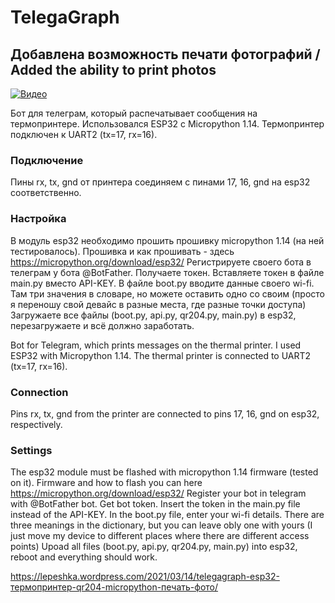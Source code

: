 # TelegaGraph

## Добавлена возможность печати фотографий / Added the ability to print photos 

[![Видео](https://img.youtube.com/vi/DN97YGAF-z0/maxresdefault.jpg)](https://youtu.be/DN97YGAF-z0)

Бот для телеграм, который распечатывает сообщения на термопринтере.
Использовался ESP32 с Micropython 1.14. Термопринтер подключен к UART2 (tx=17, rx=16).

### Подключение
Пины rx, tx, gnd от принтера соединяем с пинами 17, 16, gnd на esp32 соответственно. 

### Настройка
В модуль esp32 необходимо прошить прошивку micropython 1.14 (на ней тестировалось). Прошивка и как прошивать - здесь https://micropython.org/download/esp32/
Регистрируете своего бота в телеграм у бота @BotFather. Получаете токен. Вставляете токен в файле main.py вместо API-KEY. В файле boot.py вводите данные своего wi-fi. Там три значения в словаре, но можете оставить одно со своим (просто я переношу свой девайс в разные места, где разные точки доступа)
Загружаете все файлы (boot.py, api.py, qr204.py, main.py) в esp32, перезагружаете и всё должно заработать.

Bot for Telegram, which prints messages on the thermal printer.
I used ESP32 with Micropython 1.14. The thermal printer is connected to UART2 (tx=17, rx=16).

### Connection
Pins rx, tx, gnd from the printer are connected to pins 17, 16, gnd on esp32, respectively. 

### Settings
The esp32 module must be flashed with micropython 1.14 firmware (tested on it). Firmware and how to flash you can here https://micropython.org/download/esp32/
Register your bot in telegram with @BotFather bot. Get bot token. Insert the token in the main.py file instead of the API-KEY. In the boot.py file, enter your wi-fi details. There are three meanings in the dictionary, but you can leave obly one with yours (I just move my device to different places where there are different access points)
Upoad all files (boot.py, api.py, qr204.py, main.py) into esp32, reboot and everything should work. 


https://lepeshka.wordpress.com/2021/03/14/telegagraph-esp32-термопринтер-qr204-micropython-печать-фото/
